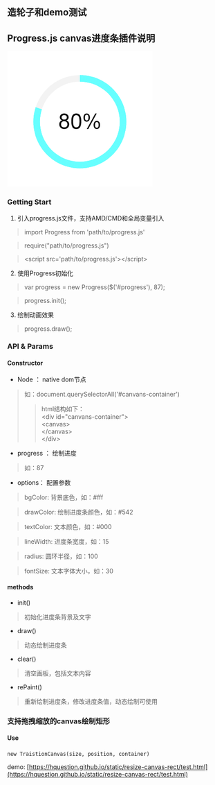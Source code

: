 造轮子和demo测试
--------------------------------------------------------------------
## Progress.js canvas进度条插件说明
![Alt 进度条静态预览图](demo-preview/progress.png)

### Getting Start
1. 引入progress.js文件，支持AMD/CMD和全局变量引入
> import Progress from 'path/to/progress.js'

> require("path/to/progress.js")

> \<script src='path/to/progress.js'>\</script>

2. 使用Progress初始化
> var progress = new Progress($(\'#progress\'), 87); 

> progress.init();
3. 绘制动画效果
> progress.draw();
### API & Params
#### Constructor
- Node ：  native dom节点
> 如：document.querySelectorAll(\'#canvans-container\')
>> html结构如下：<br>
\<div id=\"canvans-container\"><br>\<canvas><br>\</canvas><br>\</div>
- progress ： 绘制进度
> 如：87
- options： 配置参数
> bgColor: 背景底色，如：#fff

> drawColor: 绘制进度条颜色，如：#542

> textColor: 文本颜色，如：#000

> lineWidth: 进度条宽度，如：15

> radius: 圆环半径，如：100

> fontSize: 文本字体大小，如：30
#### methods
- init()
> 初始化进度条背景及文字
- draw()
> 动态绘制进度条
- clear()
> 清空画板，包括文本内容
- rePaint()
> 重新绘制进度条，修改进度条值，动态绘制可使用

### 支持拖拽缩放的canvas绘制矩形
#### Use
`new TraistionCanvas(size, position, container)`

demo: [https://hquestion.github.io/static/resize-canvas-rect/test.html](https://hquestion.github.io/static/resize-canvas-rect/test.html)